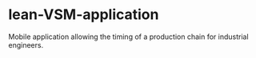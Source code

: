 # lean-VSM-application
Mobile application allowing the timing of a production chain for industrial engineers.
